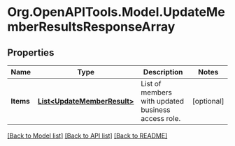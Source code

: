 # Org.OpenAPITools.Model.UpdateMemberResultsResponseArray

## Properties

Name | Type | Description | Notes
------------ | ------------- | ------------- | -------------
**Items** | [**List&lt;UpdateMemberResult&gt;**](UpdateMemberResult.md) | List of members with updated business access role. | [optional] 

[[Back to Model list]](../README.md#documentation-for-models) [[Back to API list]](../README.md#documentation-for-api-endpoints) [[Back to README]](../README.md)

